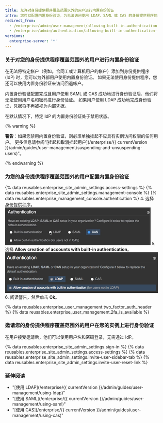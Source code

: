 ```yaml
---
title: 允许对身份提供程序覆盖范围以外的用户进行内置身份验证
intro: 您可以配置内置身份验证，为无法访问使用 LDAP、SAML 或 CAS 的身份提供程序的用户验证身份。
redirect_from:
  - /enterprise/admin/user-management/allowing-built-in-authentication-for-users-outside-your-identity-provider
  - /enterprise/admin/authentication/allowing-built-in-authentication-for-users-outside-your-identity-provider
versions:
  enterprise-server: '*'
---
```


### 关于对您的身份提供程序覆盖范围外的用户进行内置身份验证

在无法将特定帐户（例如，合同工或计算机用户的帐户）添加到身份提供程序 (IdP) 时，您可以为外部用户使用内置身份验证。 如果无法使用身份提供程序，您还可以使用内置身份验证来访问回退帐户。

内置身份验证配置完成且用户使用 SAML 或 CAS 成功地进行身份验证后，他们将无法使用用户名和密码进行身份验证。 如果用户使用 LDAP 成功地完成身份验证，凭据将不再被视为内部凭据。

在默认情况下，特定 IdP 的内置身份验证处于禁用状态。

{% warning %}

**警告**：如果您禁用内置身份验证，则必须单独挂起不应具有实例访问权限的任何用户。 更多信息请参阅“[挂起和取消挂起用户](/enterprise/{{ currentVersion }}/admin/guides/user-management/suspending-and-unsuspending-users)”。

{% endwarning %}

### 为您的身份提供程序覆盖范围外的用户配置内置身份验证

{% data reusables.enterprise_site_admin_settings.access-settings %}
{% data reusables.enterprise_site_admin_settings.management-console %}
{% data reusables.enterprise_management_console.authentication %}
4. 选择身份提供程序。![选择身份提供程序选项](/assets/images/enterprise/management-console/identity-provider-select.gif)
5. 选择 **Allow creation of accounts with built-in authentication**。 ![选择内置身份验证选项](/assets/images/enterprise/management-console/built-in-auth-identity-provider-select.png)
6. 阅读警告，然后单击 **Ok**。

{% data reusables.enterprise_user_management.two_factor_auth_header %}
{% data reusables.enterprise_user_management.2fa_is_available %}

### 邀请您的身份提供程序覆盖范围外的用户在您的实例上进行身份验证

在用户接受邀请后，他们可以使用用户名和密码登录，无需通过 IdP。

{% data reusables.enterprise_site_admin_settings.sign-in %}
{% data reusables.enterprise_site_admin_settings.access-settings %}
{% data reusables.enterprise_site_admin_settings.invite-user-sidebar-tab %}
{% data reusables.enterprise_site_admin_settings.invite-user-reset-link %}

### 延伸阅读

- "[使用 LDAP](/enterprise/{{ currentVersion }}/admin/guides/user-management/using-ldap)"
- "[使用 SAML](/enterprise/{{ currentVersion }}/admin/guides/user-management/using-saml)"
- "[使用 CAS](/enterprise/{{ currentVersion }}/admin/guides/user-management/using-cas)"
